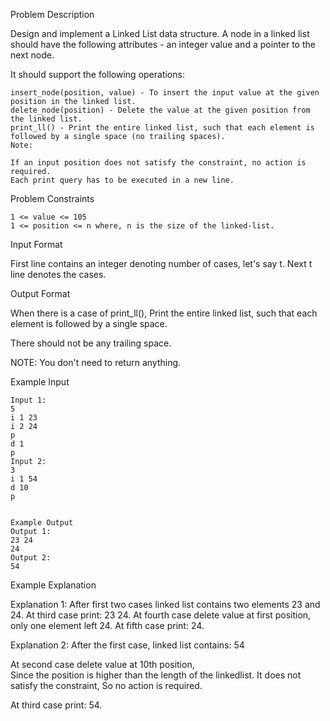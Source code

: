Problem Description

Design and implement a Linked List data structure.
A node in a linked list should have the following attributes - an integer value and a pointer to the next node.

It should support the following operations:
    
    insert_node(position, value) - To insert the input value at the given position in the linked list.
    delete_node(position) - Delete the value at the given position from the linked list.
    print_ll() - Print the entire linked list, such that each element is followed by a single space (no trailing spaces).
    Note:
    
    If an input position does not satisfy the constraint, no action is required.
    Each print query has to be executed in a new line.


Problem Constraints

    1 <= value <= 105
    1 <= position <= n where, n is the size of the linked-list.



Input Format

First line contains an integer denoting number of cases, let's say t. Next t line denotes the cases.


Output Format

When there is a case of print_ll(), Print the entire linked list, such that each element is followed by a single space.

There should not be any trailing space.

NOTE: You don't need to return anything.


Example Input

    Input 1:
    5
    i 1 23
    i 2 24
    p
    d 1
    p
    Input 2:
    3
    i 1 54
    d 10
    p
    
    
    Example Output
    Output 1:
    23 24
    24
    Output 2:
    54
    

Example Explanation

Explanation 1:
After first two cases linked list contains two elements 23 and 24.
At third case print: 23 24.
At fourth case delete value at first position, only one element left 24.
At fifth case print: 24.

Explanation 2:
After the first case,  linked list contains: 54

At second case delete value at 10th position,  
Since the position is higher than the length of the linkedlist. 
It does not satisfy the constraint, So no action is required.

At third case print: 54.